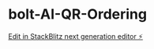 # bolt-AI-QR-Ordering

[Edit in StackBlitz next generation editor ⚡️](https://stackblitz.com/~/github.com/Tyngjun123/bolt-AI-QR-Ordering)